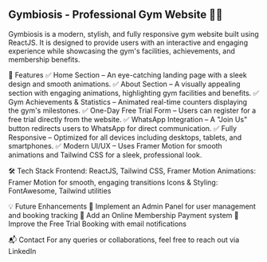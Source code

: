 ## Gymbiosis - Professional Gym Website 🏋️‍♂️

Gymbiosis is a modern, stylish, and fully responsive gym website built using ReactJS. It is designed to provide users with an interactive and engaging experience while showcasing the gym's facilities, achievements, and membership benefits.

🚀 Features
✅ Home Section – An eye-catching landing page with a sleek design and smooth animations.
✅ About Section – A visually appealing section with engaging animations, highlighting gym facilities and benefits.
✅ Gym Achievements & Statistics – Animated real-time counters displaying the gym's milestones.
✅ One-Day Free Trial Form – Users can register for a free trial directly from the website.
✅ WhatsApp Integration – A "Join Us" button redirects users to WhatsApp for direct communication.
✅ Fully Responsive – Optimized for all devices including desktops, tablets, and smartphones.
✅ Modern UI/UX – Uses Framer Motion for smooth animations and Tailwind CSS for a sleek, professional look.

🛠️ Tech Stack
Frontend: ReactJS, Tailwind CSS, Framer Motion
Animations: Framer Motion for smooth, engaging transitions
Icons & Styling: FontAwesome, Tailwind utilities

💡 Future Enhancements
🔹 Implement an Admin Panel for user management and booking tracking
🔹 Add an Online Membership Payment system
🔹 Improve the Free Trial Booking with email notifications

📬 Contact
For any queries or collaborations, feel free to reach out via LinkedIn


